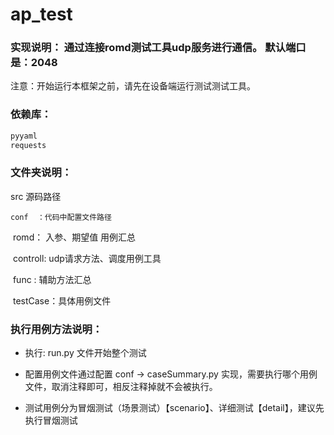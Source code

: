 # ap_test

### 实现说明： 通过连接romd测试工具udp服务进行通信。  默认端口是：2048

注意：开始运行本框架之前，请先在设备端运行测试测试工具。

### 依赖库：

~~~Python
pyyaml
requests	
~~~

### 文件夹说明：

src  源码路径

 	conf  ：代码中配置文件路径

​		romd： 入参、期望值  用例汇总

​	controll: udp请求方法、调度用例工具

​	func	: 辅助方法汇总

​	testCase：具体用例文件

### 执行用例方法说明：

- 执行: run.py 文件开始整个测试

- 配置用例文件通过配置 conf -> caseSummary.py 实现，需要执行哪个用例文件，取消注释即可，相反注释掉就不会被执行。

- 测试用例分为冒烟测试（场景测试）【scenario】、详细测试【detail】，建议先执行冒烟测试

  ​

​	

​	

